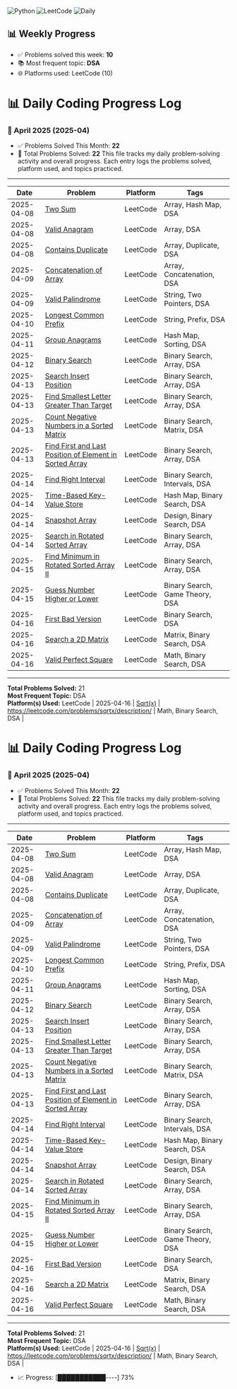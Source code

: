 
![Python](https://img.shields.io/badge/Python-3776AB?style=flat&logo=python&logoColor=white)
![LeetCode](https://img.shields.io/badge/LeetCode-FFA116?style=flat&logo=leetcode&logoColor=black)
![Daily](https://img.shields.io/badge/Daily%20Coding-Yes-brightgreen)

<!-- STATS-START -->
## 📊 Weekly Progress

- ✅ Problems solved this week: **10**
- 📚 Most frequent topic: **DSA**
- 🌐 Platforms used: LeetCode (10)
<!-- STATS-END -->

<!-- PROGRESS-START -->
# 📊 Daily Coding Progress Log


### 📅 April 2025 (2025-04)
- ✅ Problems Solved This Month: **22**
- 🎯 Total Problems Solved: **22**
This file tracks my daily problem-solving activity and overall progress. Each entry logs the problems solved, platform used, and topics practiced.

---

| Date       | Problem                                                                                           | Platform  | Tags                              |
|------------|---------------------------------------------------------------------------------------------------|-----------|-----------------------------------|
| 2025-04-08 | [Two Sum](./2025-04-08/two_sum.md)                                                                | LeetCode  | Array, Hash Map, DSA              |
| 2025-04-08 | [Valid Anagram](./2025-04-08/valid_anagram.md)                                                    | LeetCode  | Array, DSA                        |
| 2025-04-08 | [Contains Duplicate](./2025-04-08/contains_duplicate.md)                                          | LeetCode  | Array, Duplicate, DSA             |
| 2025-04-09 | [Concatenation of Array](./2025-04-09/concatenation_of_array.md)                                  | LeetCode  | Array, Concatenation, DSA         |
| 2025-04-09 | [Valid Palindrome](./2025-04-09/valid_palindrome.md)                                              | LeetCode  | String, Two Pointers, DSA         |
| 2025-04-10 | [Longest Common Prefix](./2025-04-10/longest_common_prefix.md)                                    | LeetCode  | String, Prefix, DSA               |
| 2025-04-11 | [Group Anagrams](./2025-04-11/group_anagrams.md)                                                  | LeetCode  | Hash Map, Sorting, DSA            |
| 2025-04-12 | [Binary Search](./2025-04-12/binary_search.md)                                                    | LeetCode  | Binary Search, Array, DSA         |
| 2025-04-13 | [Search Insert Position](./2025-04-13/search_insert_position.md)                                  | LeetCode  | Binary Search, Array, DSA         |
| 2025-04-13 | [Find Smallest Letter Greater Than Target](./2025-04-13/find_smallest_letter_greater_than_target.md) | LeetCode  | Binary Search, Array, DSA         |
| 2025-04-13 | [Count Negative Numbers in a Sorted Matrix](./2025-04-13/count_negative_numbers_in_a_sorted_matrix.md) | LeetCode  | Binary Search, Matrix, DSA        |
| 2025-04-13 | [Find First and Last Position of Element in Sorted Array](./2025-04-13/find_first_and_last_position_of_element_in_sorted_array.md) | LeetCode | Binary Search, Array, DSA         |
| 2025-04-14 | [Find Right Interval](./2025-04-14/find_right_interval.md)                                        | LeetCode  | Binary Search, Intervals, DSA     |
| 2025-04-14 | [Time-Based Key-Value Store](./2025-04-14/time-based_key-value_store.md)                          | LeetCode  | Hash Map, Binary Search, DSA      |
| 2025-04-14 | [Snapshot Array](./2025-04-14/snapshot_array.md)                                                  | LeetCode  | Design, Binary Search, DSA        |
| 2025-04-14 | [Search in Rotated Sorted Array](./2025-04-14/search_in_rotated_sorted_array.md)                  | LeetCode  | Binary Search, Array, DSA         |
| 2025-04-15 | [Find Minimum in Rotated Sorted Array II](./2025-04-15/find_minimum_in_rotated_sorted_array_ii.md) | LeetCode  | Binary Search, Array, DSA         |
| 2025-04-15 | [Guess Number Higher or Lower](./2025-04-15/guess_number_higher_or_lower.md)                      | LeetCode  | Binary Search, Game Theory, DSA   |
| 2025-04-16 | [First Bad Version](./2025-04-16/first_bad_version.md)                                            | LeetCode  | Binary Search, DSA                |
| 2025-04-16 | [Search a 2D Matrix](./2025-04-16/search_a_2d_matrix.md)                                           | LeetCode  | Matrix, Binary Search, DSA        |
| 2025-04-16 | [Valid Perfect Square](./2025-04-16/valid_perfect_square.md)                                      | LeetCode  | Math, Binary Search, DSA          |

---

**Total Problems Solved:** 21  
**Most Frequent Topic:** DSA  
**Platform(s) Used:** LeetCode
| 2025-04-16 | [Sqrt(x)](2025-04-16\sqrt(x).md) | https://leetcode.com/problems/sqrtx/description/ | Math, Binary Search, DSA |
<!-- PROGRESS-END -->

<!-- MONTHLY-START -->
# 📊 Daily Coding Progress Log


### 📅 April 2025 (2025-04)
- ✅ Problems Solved This Month: **22**
- 🎯 Total Problems Solved: **22**
This file tracks my daily problem-solving activity and overall progress. Each entry logs the problems solved, platform used, and topics practiced.

---

| Date       | Problem                                                                                           | Platform  | Tags                              |
|------------|---------------------------------------------------------------------------------------------------|-----------|-----------------------------------|
| 2025-04-08 | [Two Sum](./2025-04-08/two_sum.md)                                                                | LeetCode  | Array, Hash Map, DSA              |
| 2025-04-08 | [Valid Anagram](./2025-04-08/valid_anagram.md)                                                    | LeetCode  | Array, DSA                        |
| 2025-04-08 | [Contains Duplicate](./2025-04-08/contains_duplicate.md)                                          | LeetCode  | Array, Duplicate, DSA             |
| 2025-04-09 | [Concatenation of Array](./2025-04-09/concatenation_of_array.md)                                  | LeetCode  | Array, Concatenation, DSA         |
| 2025-04-09 | [Valid Palindrome](./2025-04-09/valid_palindrome.md)                                              | LeetCode  | String, Two Pointers, DSA         |
| 2025-04-10 | [Longest Common Prefix](./2025-04-10/longest_common_prefix.md)                                    | LeetCode  | String, Prefix, DSA               |
| 2025-04-11 | [Group Anagrams](./2025-04-11/group_anagrams.md)                                                  | LeetCode  | Hash Map, Sorting, DSA            |
| 2025-04-12 | [Binary Search](./2025-04-12/binary_search.md)                                                    | LeetCode  | Binary Search, Array, DSA         |
| 2025-04-13 | [Search Insert Position](./2025-04-13/search_insert_position.md)                                  | LeetCode  | Binary Search, Array, DSA         |
| 2025-04-13 | [Find Smallest Letter Greater Than Target](./2025-04-13/find_smallest_letter_greater_than_target.md) | LeetCode  | Binary Search, Array, DSA         |
| 2025-04-13 | [Count Negative Numbers in a Sorted Matrix](./2025-04-13/count_negative_numbers_in_a_sorted_matrix.md) | LeetCode  | Binary Search, Matrix, DSA        |
| 2025-04-13 | [Find First and Last Position of Element in Sorted Array](./2025-04-13/find_first_and_last_position_of_element_in_sorted_array.md) | LeetCode | Binary Search, Array, DSA         |
| 2025-04-14 | [Find Right Interval](./2025-04-14/find_right_interval.md)                                        | LeetCode  | Binary Search, Intervals, DSA     |
| 2025-04-14 | [Time-Based Key-Value Store](./2025-04-14/time-based_key-value_store.md)                          | LeetCode  | Hash Map, Binary Search, DSA      |
| 2025-04-14 | [Snapshot Array](./2025-04-14/snapshot_array.md)                                                  | LeetCode  | Design, Binary Search, DSA        |
| 2025-04-14 | [Search in Rotated Sorted Array](./2025-04-14/search_in_rotated_sorted_array.md)                  | LeetCode  | Binary Search, Array, DSA         |
| 2025-04-15 | [Find Minimum in Rotated Sorted Array II](./2025-04-15/find_minimum_in_rotated_sorted_array_ii.md) | LeetCode  | Binary Search, Array, DSA         |
| 2025-04-15 | [Guess Number Higher or Lower](./2025-04-15/guess_number_higher_or_lower.md)                      | LeetCode  | Binary Search, Game Theory, DSA   |
| 2025-04-16 | [First Bad Version](./2025-04-16/first_bad_version.md)                                            | LeetCode  | Binary Search, DSA                |
| 2025-04-16 | [Search a 2D Matrix](./2025-04-16/search_a_2d_matrix.md)                                           | LeetCode  | Matrix, Binary Search, DSA        |
| 2025-04-16 | [Valid Perfect Square](./2025-04-16/valid_perfect_square.md)                                      | LeetCode  | Math, Binary Search, DSA          |

---

**Total Problems Solved:** 21  
**Most Frequent Topic:** DSA  
**Platform(s) Used:** LeetCode
| 2025-04-16 | [Sqrt(x)](2025-04-16\sqrt(x).md) | https://leetcode.com/problems/sqrtx/description/ | Math, Binary Search, DSA |
- 📈 Progress: [███████████----] 73%
<!-- MONTHLY-END -->